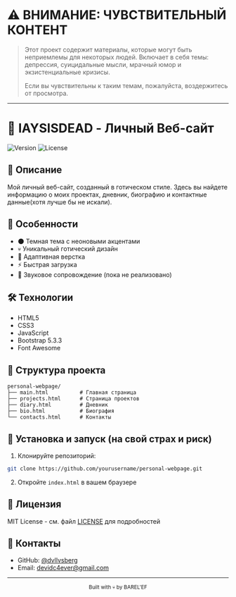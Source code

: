# ⚠️ ВНИМАНИЕ: ЧУВСТВИТЕЛЬНЫЙ КОНТЕНТ

> Этот проект содержит материалы, которые могут быть неприемлемы для некоторых людей. 
> Включает в себя темы: депрессия, суицидальные мысли, мрачный юмор и экзистенциальные кризисы.
> 
> Если вы чувствительны к таким темам, пожалуйста, воздержитесь от просмотра.
> 

---

# 🖤 IAYSISDEAD - Личный Веб-сайт

![Version](https://img.shields.io/badge/version-1.0.0-black.svg?style=for-the-badge&logo=github&colorB=red)
![License](https://img.shields.io/badge/license-MIT-black.svg?style=for-the-badge&colorB=red)

## 📜 Описание

Мой личный веб-сайт, созданный в готическом стиле. Здесь вы найдете информацию о моих проектах, дневник, биографию и контактные данные(хотя лучше бы не искали).

## 🎨 Особенности

- 🌑 Темная тема с неоновыми акцентами
- 💀 Уникальный готический дизайн
- 📱 Адаптивная верстка
- ⚡ Быстрая загрузка
- 🎵 Звуковое сопровождение (пока не реализовано)

## 🛠 Технологии

- HTML5
- CSS3
- JavaScript
- Bootstrap 5.3.3
- Font Awesome

## 📂 Структура проекта

```
personal-webpage/
├── main.html          # Главная страница
├── projects.html      # Страница проектов
├── diary.html         # Дневник
├── bio.html           # Биография
└── contacts.html      # Контакты
```

## 🚀 Установка и запуск (на свой страх и риск)

1. Клонируйте репозиторий:
```bash
git clone https://github.com/yourusername/personal-webpage.git
```

2. Откройте `index.html` в вашем браузере

## 📝 Лицензия

MIT License - см. файл [LICENSE](LICENSE) для подробностей

## 👻 Контакты

- GitHub: [@dvllvsberg](https://github.com/dvllvsberg)
- Email: devidc4ever@gmail.com

---

<div align="center">
  <sub>Built with 💀 by BAREL'EF</sub>
</div>
